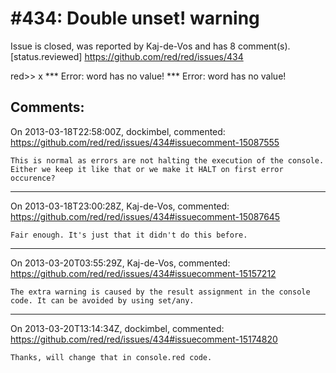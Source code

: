 
#434: Double unset! warning
================================================================================
Issue is closed, was reported by Kaj-de-Vos and has 8 comment(s).
[status.reviewed]
<https://github.com/red/red/issues/434>

red>> x
**\* Error: word has no value!
**\* Error: word has no value!



Comments:
--------------------------------------------------------------------------------

On 2013-03-18T22:58:00Z, dockimbel, commented:
<https://github.com/red/red/issues/434#issuecomment-15087555>

    This is normal as errors are not halting the execution of the console. Either we keep it like that or we make it HALT on first error occurence?

--------------------------------------------------------------------------------

On 2013-03-18T23:00:28Z, Kaj-de-Vos, commented:
<https://github.com/red/red/issues/434#issuecomment-15087645>

    Fair enough. It's just that it didn't do this before.

--------------------------------------------------------------------------------

On 2013-03-20T03:55:29Z, Kaj-de-Vos, commented:
<https://github.com/red/red/issues/434#issuecomment-15157212>

    The extra warning is caused by the result assignment in the console code. It can be avoided by using set/any.

--------------------------------------------------------------------------------

On 2013-03-20T13:14:34Z, dockimbel, commented:
<https://github.com/red/red/issues/434#issuecomment-15174820>

    Thanks, will change that in console.red code.

